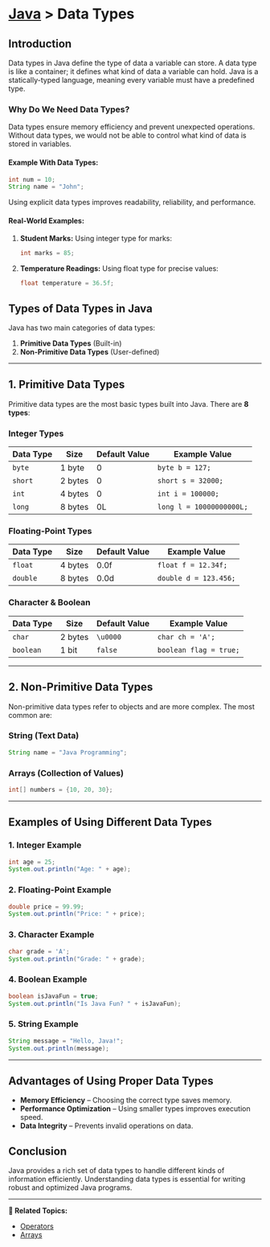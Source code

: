 # [Java](../) > Data Types

## Introduction
Data types in Java define the type of data a variable can store. A data type is like a container; it defines what kind of data a variable can hold. Java is a statically-typed language, meaning every variable must have a predefined type.

### **Why Do We Need Data Types?**
Data types ensure memory efficiency and prevent unexpected operations. Without data types, we would not be able to control what kind of data is stored in variables.

#### **Example With Data Types:**
```java
int num = 10;
String name = "John";
```
Using explicit data types improves readability, reliability, and performance.

#### **Real-World Examples:**
1. **Student Marks:** Using integer type for marks:
   ```java
   int marks = 85;
   ```
2. **Temperature Readings:** Using float type for precise values:
   ```java
   float temperature = 36.5f;
   ```

## Types of Data Types in Java
Java has two main categories of data types:
1. **Primitive Data Types** (Built-in)
2. **Non-Primitive Data Types** (User-defined)

---

## 1. Primitive Data Types
Primitive data types are the most basic types built into Java. There are **8 types**:

### **Integer Types**

| Data Type | Size  | Default Value | Example Value |
|-----------|-------|---------------|---------------|
| `byte`    | 1 byte  | 0  | `byte b = 127;` |
| `short`   | 2 bytes | 0  | `short s = 32000;` |
| `int`     | 4 bytes | 0  | `int i = 100000;` |
| `long`    | 8 bytes | 0L | `long l = 10000000000L;` |

### **Floating-Point Types**

| Data Type | Size  | Default Value | Example Value |
|-----------|-------|---------------|---------------|
| `float`   | 4 bytes | 0.0f  | `float f = 12.34f;` |
| `double`  | 8 bytes | 0.0d  | `double d = 123.456;` |

### **Character & Boolean**

| Data Type  | Size  | Default Value | Example Value |
|------------|-------|---------------|---------------|
| `char`     | 2 bytes | `\u0000`  | `char ch = 'A';` |
| `boolean`  | 1 bit  | `false`  | `boolean flag = true;` |

---

## 2. Non-Primitive Data Types

Non-primitive data types refer to objects and are more complex. The most common are:

### **String (Text Data)**
```java
String name = "Java Programming";
```

### **Arrays (Collection of Values)**
```java
int[] numbers = {10, 20, 30};
```

---

## Examples of Using Different Data Types

### **1. Integer Example**
```java
int age = 25;
System.out.println("Age: " + age);
```

### **2. Floating-Point Example**
```java
double price = 99.99;
System.out.println("Price: " + price);
```

### **3. Character Example**
```java
char grade = 'A';
System.out.println("Grade: " + grade);
```

### **4. Boolean Example**
```java
boolean isJavaFun = true;
System.out.println("Is Java Fun? " + isJavaFun);
```

### **5. String Example**
```java
String message = "Hello, Java!";
System.out.println(message);
```

---

## Advantages of Using Proper Data Types
- **Memory Efficiency** – Choosing the correct type saves memory.
- **Performance Optimization** – Using smaller types improves execution speed.
- **Data Integrity** – Prevents invalid operations on data.

## Conclusion
Java provides a rich set of data types to handle different kinds of information efficiently. Understanding data types is essential for writing robust and optimized Java programs.

---

**🔗 Related Topics:**
- [Operators](../operators)
- [Arrays](../arrays)

